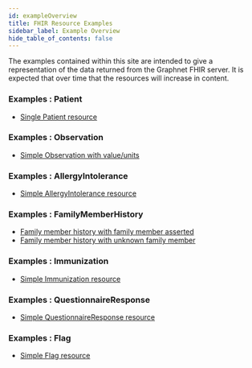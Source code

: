 ```yaml
---
id: exampleOverview
title: FHIR Resource Examples
sidebar_label: Example Overview
hide_table_of_contents: false
---
```


The examples contained within this site are intended to give a representation of the data returned from the Graphnet FHIR server.
It is expected that over time that the resources will increase in content.

### Examples : Patient

- [Single Patient resource](examplePatient)

### Examples : Observation

- [Simple Observation with value/units](exampleObservation-1)

### Examples : AllergyIntolerance

- [Simple AllergyIntolerance resource](exampleAllergy-1)

### Examples : FamilyMemberHistory

- [Family member history with family member asserted](fmh-1)
- [Family member history with unknown family member](fmh-2)

### Examples : Immunization

- [Simple Immunization resource](exampleImmunization-1)

### Examples : QuestionnaireResponse

- [Simple QuestionnaireResponse resource](exampleQuestionnaireResponse-1)

### Examples : Flag

- [Simple Flag resource](exampleFlag-1)
